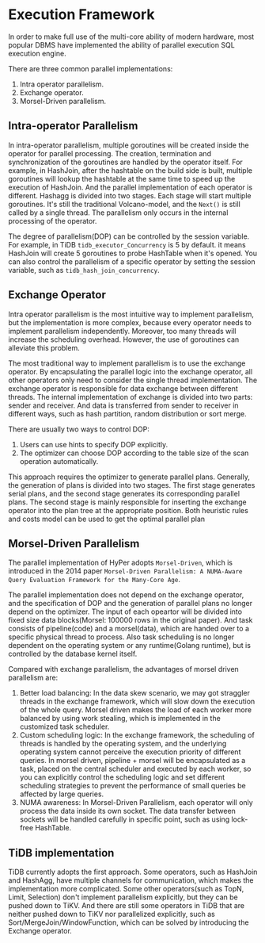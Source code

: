 # Execution Framework
In order to make full use of the multi-core ability of modern hardware, most popular DBMS have implemented the ability of parallel execution SQL execution engine.

There are three common parallel implementations:
1. Intra operator parallelism.
2. Exchange operator.
3. Morsel-Driven parallelism.

## Intra-operator Parallelism
In intra-operator parallelism, multiple goroutines will be created inside the operator for parallel processing. The creation, termination and synchronization of the goroutines are handled by the operator itself.
For example, in HashJoin, after the hashtable on the build side is built, multiple goroutines will lookup the hashtable at the same time to speed up the execution of HashJoin.
And the parallel implementation of each operator is different. Hashagg is divided into two stages. Each stage will start multiple goroutines.
It's still the traditional Volcano-model, and the `Next()` is still called by a single thread. The parallelism only occurs in the internal processing of the operator.

The degree of parallelism(DOP) can be controlled by the session variable. For example, in TiDB `tidb_executor_Concurrency` is 5 by default. it means HashJoin will create 5 goroutines to probe HashTable when it's opened.
You can also control the parallelism of a specific operator by setting the session variable, such as `tidb_hash_join_concurrency`.

## Exchange Operator
Intra operator parallelism is the most intuitive way to implement parallelism, but the implementation is more complex, because every operator needs to implement parallelism independently.
Moreover, too many threads will increase the scheduling overhead. However, the use of goroutines can alleviate this problem.

The most traditional way to implement parallelism is to use the exchange operator. By encapsulating the parallel logic into the exchange operator, all other operators only need to consider the single thread implementation.
The exchange operator is responsible for data exchange between different threads. The internal implementation of exchange is divided into two parts: sender and receiver.
And data is transferred from sender to receiver in different ways, such as hash partition, random distribution or sort merge.

There are usually two ways to control DOP:
1. Users can use hints to specify DOP explicitly.
2. The optimizer can choose DOP according to the table size of the scan operation automatically.

This approach requires the optimizer to generate parallel plans. Generally, the generation of plans is divided into two stages. The first stage generates serial plans, and the second stage generates its corresponding parallel plans. The second stage is mainly responsible for inserting the exchange operator into the plan tree at the appropriate position. Both heuristic rules and costs model can be used to get the optimal parallel plan

## Morsel-Driven Parallelism
The parallel implementation of HyPer adopts `Morsel-Driven`, which is introduced in the 2014 paper `Morsel-Driven Parallelism: A NUMA-Aware Query Evaluation Framework for the Many-Core Age`.

The parallel implementation does not depend on the exchange operator, and the specification of DOP and the generation of parallel plans no longer depend on the optimizer.
The input of each opeartor will be divided into fixed size data blocks(Morsel: 100000 rows in the original paper).
And task consists of pipeline(code) and a morsel(data), which are handed over to a specific physical thread to process.
Also task scheduling is no longer dependent on the operating system or any runtime(Golang runtime), but is controlled by the database kernel itself.

Compared with exchange parallelism, the advantages of morsel driven parallelism are:
1. Better load balancing: In the data skew scenario, we may got straggler threads in the exchange framework, which will slow down the execution of the whole query. Morsel driven makes the load of each worker more balanced by using work stealing, which is implemented in the customized task scheduler.
3. Custom scheduling logic: In the exchange framework, the scheduling of threads is handled by the operating system, and the underlying operating system cannot perceive the execution priority of different queries. In morsel driven, pipeline + morsel will be encapsulated as a task, placed on the central scheduler and executed by each worker, so you can explicitly control the scheduling logic and set different scheduling strategies to prevent the performance of small queries be affected by large queries.
4. NUMA awareness: In Morsel-Driven Parallelism, each operator will only process the data inside its own socket. The data transfer between sockets will be handled carefully in specific point, such as using lock-free HashTable.

## TiDB implementation
TiDB currently adopts the first approach. Some operators, such as HashJoin and HashAgg, have multiple channels for communication, which makes the implementation more complicated.
Some other operators(such as TopN, Limit, Selection) don't implement parallelism explicitly, but they can be pushed down to TiKV.
And there are still some operators in TiDB that are neither pushed down to TiKV nor parallelized explicitly, such as Sort/MergeJoin/WindowFunction, which can be solved by introducing the Exchange operator.
